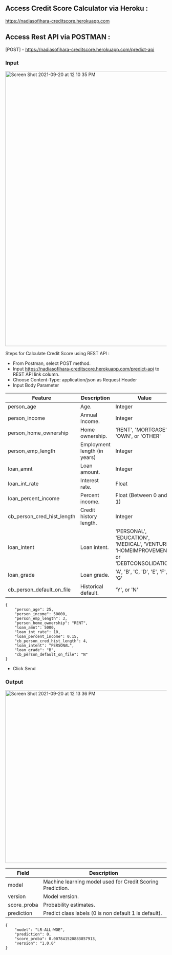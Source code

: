 ## Access Credit Score Calculator via Heroku :
https://nadiasofihara-creditscore.herokuapp.com

## Access Rest API via POSTMAN :
[POST] - https://nadiasofihara-creditscore.herokuapp.com/predict-api

### Input
<img width="856" alt="Screen Shot 2021-09-20 at 12 10 35 PM" src="https://user-images.githubusercontent.com/90818060/133959180-c21b9d0b-cac5-4b3f-b497-fc3d787becf2.png">

Steps for Calculate Credit Score using REST API :
- From Postman, select POST method.
- Input https://nadiasofihara-creditscore.herokuapp.com/predict-api to REST API link column.
- Choose Content-Type: application/json as Request Header
- Input Body Parameter

Feature | Description | Value 
------|-------------|-------
person_age | Age. | Integer 
person_income | Annual Income. | Integer 
person_home_ownership | Home ownership. | 'RENT', 'MORTGAGE', 'OWN', or 'OTHER'
person_emp_length | Employment length (in years) | Integer 
loan_amnt | Loan amount. | Integer 
loan_int_rate | Interest rate. | Float 
loan_percent_income | Percent income. | Float (Between 0 and 1)
cb_person_cred_hist_length | Credit history length. | Integer 
loan_intent | Loan intent. | 'PERSONAL', 'EDUCATION', 'MEDICAL', 'VENTURE', 'HOMEIMPROVEMENT', or 'DEBTCONSOLIDATION' 
loan_grade | Loan grade. | 'A', 'B', 'C, 'D', 'E', 'F', or 'G' 
cb_person_default_on_file | Historical default. | 'Y', or 'N' 

```
{
    "person_age": 25,
    "person_income": 50000,
    "person_emp_length": 3,
    "person_home_ownership": "RENT",
    "loan_amnt": 5000,
    "loan_int_rate": 10,
    "loan_percent_income": 0.15,
    "cb_person_cred_hist_length": 4,
    "loan_intent": "PERSONAL",
    "loan_grade": "B",
    "cb_person_default_on_file": "N"
}
```
- Click Send


### Output
<img width="538" alt="Screen Shot 2021-09-20 at 12 13 36 PM" src="https://user-images.githubusercontent.com/90818060/133960175-2274ec84-d259-4eeb-bcd8-9202e2fc8ed9.png">

Field | Description
------|------------
model | Machine learning model used for Credit Scoring Prediction.
version | Model version.
score_proba | Probability estimates.
prediction | Predict class labels (0 is non default 1 is default).

```
{
    "model": "LR-ALL-WOE",
    "prediction": 0,
    "score_proba": 0.007841520883857913,
    "version": "1.0.0"
}
```
